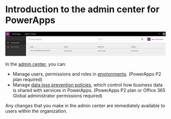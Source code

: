 <properties
    pageTitle="Introduction to the admin center | Microsoft PowerApps"
    description="Introduction to the admin center for PowerApps."
    services=""
    suite="powerapps"
    documentationCenter="na"
    authors="msftman"
    manager="anneta"
    editor=""
    tags=""/>

<tags
   ms.service="powerapps"
   ms.devlang="na"
   ms.topic="article"
   ms.tgt_pltfrm="na"
   ms.workload="na"
   ms.date="03/21/2017"
   ms.author="deonhe"/>


# Introduction to the admin center for PowerApps

![overview](./media/introduction-to-the-admin-center/overview.png)  

In the [admin center](https://admin.powerapps.com), you can:

- Manage users, permissions and roles in [environments](environments-administration.md). (PowerApps P2 plan required)
- Manage [data loss prevention policies](./prevent-data-loss.md), which control how business data is shared with services in PowerApps. (PowerApps P2 plan or Office 365 Global administrator permissions required)

Any changes that you make in the admin center are immediately available to users within the organization.     
